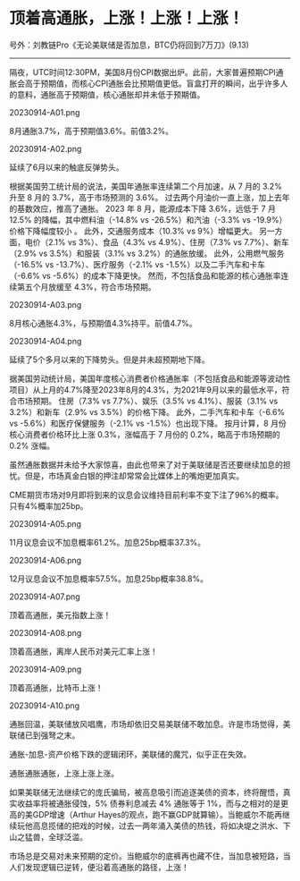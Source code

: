 # 顶着高通胀，上涨！上涨！上涨！

号外：刘教链Pro《无论美联储是否加息，BTC仍将回到7万刀》(9.13)

---

隔夜，UTC时间12:30PM，美国8月份CPI数据出炉。此前，大家普遍预期CPI通胀会高于预期值，而核心CPI通胀会比预期值更低。盲盒打开的瞬间，出乎许多人的意料，通胀高于预期值，核心通胀却并未低于预期值。

20230914-A01.png

8月通胀3.7%，高于预期值3.6%。前值3.2%。

20230914-A02.png

延续了6月以来的触底反弹势头。

根据美国劳工统计局的说法，美国年通胀率连续第二个月加速，从 7 月的 3.2% 升至 8 月的 3.7%，高于市场预测的 3.6%。 过去两个月油价一直上涨，加上去年的基数效应，推高了通胀。 2023 年 8 月，能源成本下降 3.6%，远低于 7 月 12.5% 的降幅，其中燃料油（-14.8% vs -26.5%）和汽油（-3.3% vs -19.9%）价格下降幅度较小 。 此外，交通服务成本（10.3% vs 9%）增幅更大。 另一方面，电价（2.1% vs 3%）、食品（4.3% vs 4.9%）、住房（7.3% vs 7.7%）、新车（2.9% vs 3.5%）和服装（3.1% vs 3.2%）的通胀放缓。 此外，公用燃气服务（-16.5% vs -13.7%）、医疗服务（-2.1% vs -1.5%）以及二手汽车和卡车（-6.6% vs -5.6%）的成本下降更快。 然而，不包括食品和能源的核心通胀率连续第五个月放缓至 4.3%，符合市场预期。

20230914-A03.png

8月核心通胀4.3%，与预期值4.3%持平。前值4.7%。

20230914-A04.png

延续了5个多月以来的下降势头。但是并未超预期地下降。

据美国劳动统计局，美国年度核心消费者价格通胀率（不包括食品和能源等波动性项目）从上月的4.7%降至2023年8月的4.3%，为2021年9月以来的最低水平，符合市场预期。 住房（7.3% vs 7.7%）、娱乐（3.5% vs 4.1%）、服装（3.1% vs 3.2%）和新车（2.9% vs 3.5%）的价格下降。 此外，二手汽车和卡车（-6.6% vs -5.6%）和医疗保健服务（-2.1% vs -1.5%）也出现下降。 按月计算，8 月份核心消费者价格环比上涨 0.3%，涨幅高于 7 月份的 0.2%，略高于市场预期的 0.2% 涨幅。

虽然通胀数据并未给予大家惊喜，由此也带来了对于美联储是否还要继续加息的担忧。但是，市场真金白银的押注却常常会比媒体上的嘴炮更加真实。

CME期货市场对9月即将到来的议息会议维持目前利率不变下注了96%的概率。只有4%概率加25bp。

20230914-A05.png

11月议息会议不加息概率61.2%。加息25bp概率37.3%。

20230914-A06.png

12月议息会议不加息概率57.5%。加息25bp概率38.8%。

20230914-A07.png

顶着高通胀，美元指数上涨！

20230914-A08.png

顶着高通胀，离岸人民币对美元汇率上涨！

20230914-A09.png

顶着高通胀，比特币上涨！

20230914-A10.png

通胀回温，美联储放风唱鹰，市场却依旧交易美联储不敢加息。许是市场觉得，美联储已到强弩之末。

通胀-加息-资产价格下跌的逻辑闭环，美联储的魔咒，似乎正在失效。

通胀通胀通胀，上涨上涨上涨。

如果美联储无法继续它的庞氏骗局，被高息吸引而追逐美债的资本，终将醒悟，真实收益率将被通胀侵蚀，5% 债券利息减去 4% 通胀等于 1%，而与之相对的是更高的美GDP增速（Arthur Hayes的观点，跑不赢GDP就算输）。当鲍威尔不能再继续玩他高息揽储的把戏的时候，过去一两年涌入美债的热钱，将如决堤之洪水、下山之猛兽，全球泛滥。

市场总是交易对未来预期的定价。当鲍威尔的底裤再也藏不住，当加息被短路，当人们发现逻辑已逆转，便沿着高通胀的路径，上涨！

